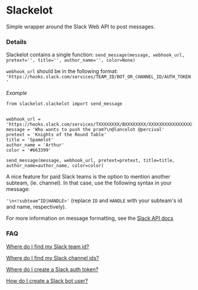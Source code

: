 # Slackelot
Simple wrapper around the Slack Web API to post messages.

### Details
Slackelot contains a single function:
`send_message(message, webhook_url, pretext='', title='', author_name='', color=None)`

`webhook_url` should be in the following format:
`'https://hooks.slack.com/services/TEAM_ID/BOT_OR_CHANNEL_ID/AUTH_TOKEN'`

_Example_
```
from slackelot.slackelot import send_message


webhook_url = 'https://hooks.slack.com/services/TXXXXXXXX/BXXXXXXXX/XXXXXXXXXXXXXXXXXXXXXXXX'
message = 'Who wants to push the pram?\n@lancelot @percival'
pretext = 'Knights of the Round Table'
title = 'Spamelot'
author_name = 'Arthur'
color = '#663399'

send_message(message, webhook_url, pretext=pretext, title=title, author_name=author_name, color=color)
```

A nice feature for paid Slack teams is the option to mention another subteam, (ie. channel). In that
case, use the following syntax in your message:

`'\n<!subteam^ID|HANDLE>'`
(replace `ID` and `HANDLE` with your subteam's id and name, respectively).

For more information on message formatting, see the [Slack API docs](https://api.slack.com/docs/message-formatting)

### FAQ

[Where do I find my Slack team id?](https://api.slack.com/methods/team.info/test)

[Where do I find my Slack channel ids?](https://api.slack.com/methods/channels.list/test)

[Where do I create a  Slack auth token?](https://api.slack.com/tokens)

[How do I create a Slack bot user?](https://api.slack.com/bot-users)



